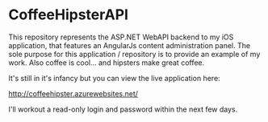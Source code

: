 # CoffeeHipsterAPI
This repository represents the ASP.NET WebAPI backend to my iOS application, that features an AngularJs content administration panel. The sole purpose for this application / repository is to provide an example of my work. Also coffee is cool... and hipsters make great coffee.


It's still in it's infancy but you can view the live application here:

http://coffeehipster.azurewebsites.net/

I'll workout a read-only login and password within the next few days.
